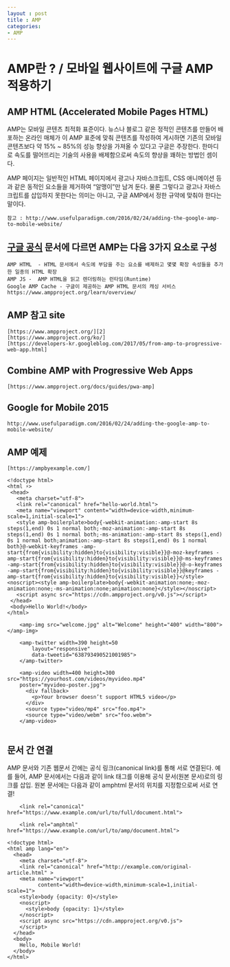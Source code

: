 ```yaml
---
layout : post
title : AMP 
categories: 
- AMP 
---
```



# AMP란 ? / 모바일 웹사이트에 구글 AMP 적용하기

## AMP HTML (Accelerated Mobile Pages HTML) 

AMP는 모바일 콘텐츠 최적화 표준이다. 뉴스나 블로그 같은 정적인 콘텐츠를 만들어 배포하는 온라인 매체가 이 AMP 표준에 맞춰 콘텐츠를 작성하여 게시하면 기존의 모바일 콘텐츠보다 약 15% ~ 85%의 성능 향상을 가져올 수 있다고 구글은 주장한다. 
한마디로 속도를 떨어뜨리는 기술의 사용을 배제함으로써 속도의 향상을 꽤하는 방법인 셈이다.

AMP 페이지는 일반적인 HTML 페이지에서 광고나 자바스크립트, CSS 애니메이션 등과 같은 동적인 요소들을 제거하여 “알맹이”만 남겨 둔다. 
물론 그렇다고 광고나 자바스크립트를 삽입하지 못한다는 의미는 아니고, 구글 AMP에서 정한 규약에 맞춰야 한다는 말이다. 

    참고 : http://www.usefulparadigm.com/2016/02/24/adding-the-google-amp-to-mobile-website/

[1]: https://www.ampproject.org/
[참고사이트]: http://www.usefulparadigm.com/2016/02/24/adding-the-google-amp-to-mobile-website/

## [구글 공식][1] 문서에 다르면 AMP는 다음 3가지 요소로 구성

    AMP HTML  - HTML 문서에서 속도에 부담을 주는 요소를 배제하고 몇몇 확장 속성들을 추가한 일종의 HTML 확장
    AMP JS -  AMP HTML을 읽고 렌더링하는 런타임(Runtime) 
    Google AMP Cache - 구글이 제공하는 AMP HTML 문서의 캐싱 서비스
    https://www.ampproject.org/learn/overview/

## AMP 참고 site 
    [https://www.ampproject.org/][2]
    [https://www.ampproject.org/ko/]
    [https://developers-kr.googleblog.com/2017/05/from-amp-to-progressive-web-app.html]
[2]: https://www.ampproject.org/
[https://www.ampproject.org/ko/]: https://www.ampproject.org/ko/
[https://developers-kr.googleblog.com/2017/05/from-amp-to-progressive-web-app.html]: https://developers-kr.googleblog.com/2017/05/from-amp-to-progressive-web-app.html


## Combine AMP with Progressive Web Apps
    [https://www.ampproject.org/docs/guides/pwa-amp]  
[https://www.ampproject.org/docs/guides/pwa-amp]: https://www.ampproject.org/docs/guides/pwa-amp

## Google for Mobile 2015 
    http://www.usefulparadigm.com/2016/02/24/adding-the-google-amp-to-mobile-website/


## AMP 예제 
    [https://ampbyexample.com/]
[https://ampbyexample.com/]: [https://ampbyexample.com/]

~~~
<!doctype html>
<html ⚡>
 <head>
   <meta charset="utf-8">
   <link rel="canonical" href="hello-world.html">
   <meta name="viewport" content="width=device-width,minimum-scale=1,initial-scale=1">
   <style amp-boilerplate>body{-webkit-animation:-amp-start 8s steps(1,end) 0s 1 normal both;-moz-animation:-amp-start 8s steps(1,end) 0s 1 normal both;-ms-animation:-amp-start 8s steps(1,end) 0s 1 normal both;animation:-amp-start 8s steps(1,end) 0s 1 normal both}@-webkit-keyframes -amp-start{from{visibility:hidden}to{visibility:visible}}@-moz-keyframes -amp-start{from{visibility:hidden}to{visibility:visible}}@-ms-keyframes -amp-start{from{visibility:hidden}to{visibility:visible}}@-o-keyframes -amp-start{from{visibility:hidden}to{visibility:visible}}@keyframes -amp-start{from{visibility:hidden}to{visibility:visible}}</style><noscript><style amp-boilerplate>body{-webkit-animation:none;-moz-animation:none;-ms-animation:none;animation:none}</style></noscript>
   <script async src="https://cdn.ampproject.org/v0.js"></script>
 </head>
 <body>Hello World!</body>
</html>
~~~

~~~
    <amp-img src="welcome.jpg" alt="Welcome" height="400" width="800"></amp-img>
~~~

~~~
    <amp-twitter width=390 height=50
        layout="responsive"
        data-tweetid="638793490521001985">
    </amp-twitter>
~~~

~~~
    <amp-video width=400 height=300 src="https://yourhost.com/videos/myvideo.mp4"
    poster="myvideo-poster.jpg">
      <div fallback>
        <p>Your browser doesn’t support HTML5 video</p>
      </div>
      <source type="video/mp4" src="foo.mp4">
      <source type="video/webm" src="foo.webm">
    </amp-video>
    
~~~


## 문서 간 연결
AMP 문서와 기존 웹문서 간에는 공식 링크(canonical link)를 통해 서로 연결된다. 예를 들어, AMP 문서에서는 다음과 같이 link 태그를 이용해 공식 문서(원본 문서)로의 링크를 삽입. 원본 문서에는 다음과 같이 amphtml 문서의 위치를 지정함으로써 서로 연결! 
  

~~~
    <link rel="canonical" href="https://www.example.com/url/to/full/document.html">

    <link rel="amphtml" href="https://www.example.com/url/to/amp/document.html">
~~~

~~~
<!doctype html>
<html amp lang="en">
  <head>
    <meta charset="utf-8">
    <link rel="canonical" href="http://example.com/original-article.html" >
    <meta name="viewport"
          content="width=device-width,minimum-scale=1,initial-scale=1">
    <style>body {opacity: 0}</style>
    <noscript>
      <style>body {opacity: 1}</style>
    </noscript>
    <script async src="https://cdn.ampproject.org/v0.js">
    </script>
  </head>
  <body>
    Hello, Mobile World!
  </body>
</html>
~~~ 
